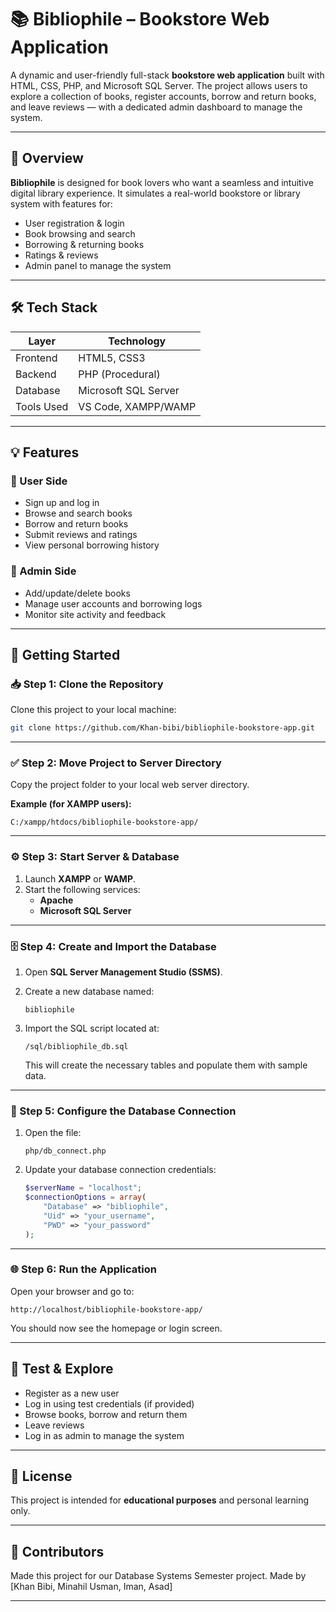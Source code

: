 
# 📚 Bibliophile – Bookstore Web Application

A dynamic and user-friendly full-stack **bookstore web application** built with HTML, CSS, PHP, and Microsoft SQL Server. The project allows users to explore a collection of books, register accounts, borrow and return books, and leave reviews — with a dedicated admin dashboard to manage the system.

---

## 🌟 Overview

**Bibliophile** is designed for book lovers who want a seamless and intuitive digital library experience. It simulates a real-world bookstore or library system with features for:

- User registration & login  
- Book browsing and search  
- Borrowing & returning books  
- Ratings & reviews  
- Admin panel to manage the system  

---

## 🛠️ Tech Stack

| Layer        | Technology           |
|--------------|----------------------|
| Frontend     | HTML5, CSS3          |
| Backend      | PHP (Procedural)     |
| Database     | Microsoft SQL Server |
| Tools Used   | VS Code, XAMPP/WAMP  |

---

## 💡 Features

### 👥 User Side
- Sign up and log in
- Browse and search books
- Borrow and return books
- Submit reviews and ratings
- View personal borrowing history

### 🔐 Admin Side
- Add/update/delete books
- Manage user accounts and borrowing logs
- Monitor site activity and feedback

---

## 🚀 Getting Started

### 📥 Step 1: Clone the Repository

Clone this project to your local machine:

```bash
git clone https://github.com/Khan-bibi/bibliophile-bookstore-app.git
```

---

### ✅ Step 2: Move Project to Server Directory

Copy the project folder to your local web server directory.

**Example (for XAMPP users):**

```
C:/xampp/htdocs/bibliophile-bookstore-app/
```

---

### ⚙️ Step 3: Start Server & Database

1. Launch **XAMPP** or **WAMP**.
2. Start the following services:
   - **Apache**
   - **Microsoft SQL Server**

---

### 🗄️ Step 4: Create and Import the Database

1. Open **SQL Server Management Studio (SSMS)**.
2. Create a new database named:

   ```
   bibliophile
   ```

3. Import the SQL script located at:

   ```
   /sql/bibliophile_db.sql
   ```

   This will create the necessary tables and populate them with sample data.

---

### 🔧 Step 5: Configure the Database Connection

1. Open the file:

   ```
   php/db_connect.php
   ```

2. Update your database connection credentials:

   ```php
   $serverName = "localhost";
   $connectionOptions = array(
       "Database" => "bibliophile",
       "Uid" => "your_username",
       "PWD" => "your_password"
   );
   ```

---

### 🌐 Step 6: Run the Application

Open your browser and go to:

```
http://localhost/bibliophile-bookstore-app/
```

You should now see the homepage or login screen.

---

## 🧪 Test & Explore

- Register as a new user
- Log in using test credentials (if provided)
- Browse books, borrow and return them
- Leave reviews
- Log in as admin to manage the system

---

## 📄 License

This project is intended for **educational purposes** and personal learning only.

---

## 🙌 Contributors

Made this project for our Database Systems Semester project.
Made by [Khan Bibi, Minahil Usman, Iman, Asad]

---
